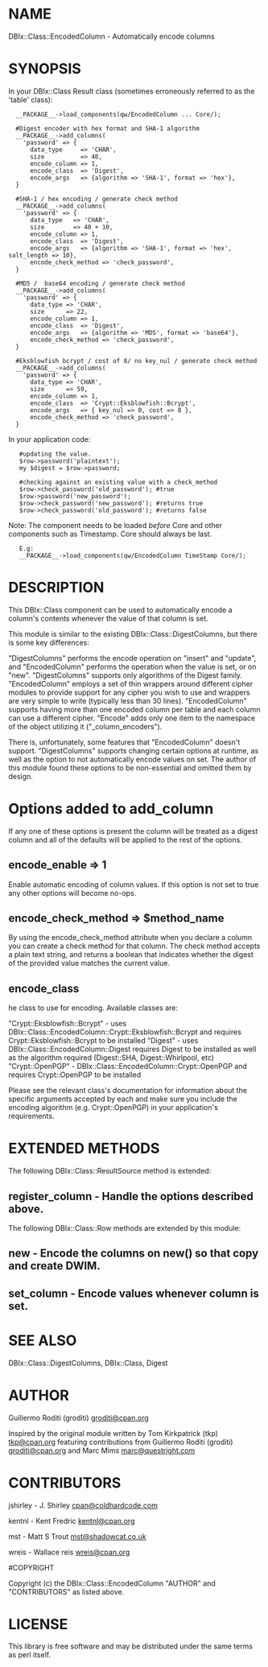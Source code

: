 # NAME

DBIx::Class::EncodedColumn - Automatically encode columns

# SYNOPSIS

In your DBIx::Class Result class (sometimes erroneously referred to as
the 'table' class):

      __PACKAGE__->load_components(qw/EncodedColumn ... Core/);

      #Digest encoder with hex format and SHA-1 algorithm
      __PACKAGE__->add_columns(
        'password' => {
          data_type     => 'CHAR',
          size          => 40,
          encode_column => 1,
          encode_class  => 'Digest',
          encode_args   => {algorithm => 'SHA-1', format => 'hex'},
      }

      #SHA-1 / hex encoding / generate check method
      __PACKAGE__->add_columns(
        'password' => {
          data_type   => 'CHAR',
          size        => 40 + 10,
          encode_column => 1,
          encode_class  => 'Digest',
          encode_args   => {algorithm => 'SHA-1', format => 'hex', salt_length => 10},
          encode_check_method => 'check_password',
      }

      #MD5 /  base64 encoding / generate check method
      __PACKAGE__->add_columns(
        'password' => {
          data_type => 'CHAR',
          size      => 22,
          encode_column => 1,
          encode_class  => 'Digest',
          encode_args   => {algorithm => 'MD5', format => 'base64'},
          encode_check_method => 'check_password',
      }

      #Eksblowfish bcrypt / cost of 8/ no key_nul / generate check method
      __PACKAGE__->add_columns(
        'password' => {
          data_type => 'CHAR',
          size      => 59,
          encode_column => 1,
          encode_class  => 'Crypt::Eksblowfish::Bcrypt',
          encode_args   => { key_nul => 0, cost => 8 },
          encode_check_method => 'check_password',
      }

In your application code:

       #updating the value.
       $row->password('plaintext');
       my $digest = $row->password;

       #checking against an existing value with a check_method
       $row->check_password('old_password'); #true
       $row->password('new_password');
       $row->check_password('new_password'); #returns true
       $row->check_password('old_password'); #returns false

Note: The component needs to be loaded *before* Core and other components
such as Timestamp. Core should always be last.

       E.g:
       __PACKAGE__->load_components(qw/EncodedColumn TimeStamp Core/);

# DESCRIPTION

This DBIx::Class component can be used to automatically encode a
column's contents whenever the value of that column is set.

This module is similar to the existing DBIx::Class::DigestColumns, but
there is some key differences:

"DigestColumns" performs the encode operation on "insert" and "update",
and "EncodedColumn" performs the operation when the value is set, or on
"new".
"DigestColumns" supports only algorithms of the Digest family.
"EncodedColumn" employs a set of thin wrappers around different cipher
modules to provide support for any cipher you wish to use and wrappers
are very simple to write (typically less than 30 lines).
"EncodedColumn" supports having more than one encoded column per table
and each column can use a different cipher.
"Encode" adds only one item to the namespace of the object utilizing it
("_column_encoders").

There is, unfortunately, some features that "EncodedColumn" doesn't
support. "DigestColumns" supports changing certain options at runtime,
as well as the option to not automatically encode values on set. The
author of this module found these options to be non-essential and
omitted them by design.

# Options added to add_column

If any one of these options is present the column will be treated as a
digest column and all of the defaults will be applied to the rest of the
options.

##  encode_enable => 1

Enable automatic encoding of column values. If this option is not set to
true any other options will become no-ops.

##  encode_check_method => $method_name

By using the encode_check_method attribute when you declare a column you
can create a check method for that column. The check method accepts a
plain text string, and returns a boolean that indicates whether the
digest of the provided value matches the current value.

##  encode_class
 
he class to use for encoding. Available classes are:

"Crypt::Eksblowfish::Bcrypt" - uses
DBIx::Class::EncodedColumn::Crypt::Eksblowfish::Bcrypt and requires
Crypt::Eksblowfish::Bcrypt to be installed
"Digest" - uses DBIx::Class::EncodedColumn::Digest requires Digest to be
installed as well as the algorithm required (Digest::SHA,
Digest::Whirlpool, etc)
"Crypt::OpenPGP" - DBIx::Class::EncodedColumn::Crypt::OpenPGP and
requires Crypt::OpenPGP to be installed

Please see the relevant class's documentation for information about the
specific arguments accepted by each and make sure you include the
encoding algorithm (e.g. Crypt::OpenPGP) in your application's
requirements.

# EXTENDED METHODS

The following DBIx::Class::ResultSource method is extended:

## register_column - Handle the options described above.

The following DBIx::Class::Row methods are extended by this module:

##  new - Encode the columns on new() so that copy and create DWIM.
##  set_column - Encode values whenever column is set.

# SEE ALSO

DBIx::Class::DigestColumns, DBIx::Class, Digest

# AUTHOR

Guillermo Roditi (groditi) <groditi@cpan.org>

Inspired by the original module written by Tom Kirkpatrick (tkp)
<tkp@cpan.org> featuring contributions from Guillermo Roditi (groditi)
<groditi@cpan.org> and Marc Mims <marc@questright.com>

# CONTRIBUTORS
 
jshirley - J. Shirley <cpan@coldhardcode.com>

kentnl - Kent Fredric <kentnl@cpan.org>

mst - Matt S Trout <mst@shadowcat.co.uk>

wreis - Wallace reis <wreis@cpan.org>

#COPYRIGHT

Copyright (c) the DBIx::Class::EncodedColumn "AUTHOR" and "CONTRIBUTORS"
as listed above.

# LICENSE
 
This library is free software and may be distributed under the same
terms as perl itself.
